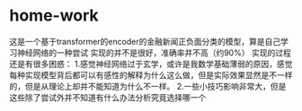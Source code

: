 # home-work
这是一个基于transformer的encoder的金融新闻正负面分类的模型，算是自己学习神经网络的一种尝试
实现的并不是很好，准确率并不高（约90%）
实现的过程还是有很多困惑：
1.感觉神经网络过于玄学，或许是我数学基础薄弱的原因，感觉每种实现模型背后都可以有感性的解释为什么这么做，但是实际效果显然是不一样的，但是从理论上却并不能知道为什么不一样。
2.一些小技巧影响非常大，但是这些除了尝试外并不知道有什么办法分析究竟选择哪一个
